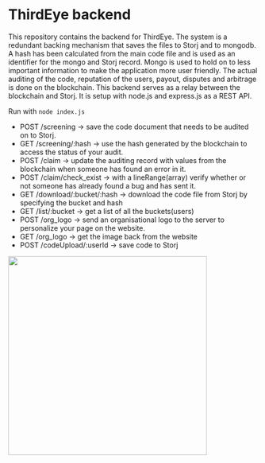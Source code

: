 # ThirdEye backend
This repository contains the backend for ThirdEye.
The system is a redundant backing mechanism that saves the files to Storj and to mongodb.
A hash has been calculated from the main code file and is used as an identifier for the mongo and Storj record.
Mongo is used to hold on to less important information to make the application more user friendly. The actual auditing of the code, reputation of the users, payout, disputes and arbitrage is done on the blockchain. This backend serves as a relay between the blockchain and Storj. It is setup with node.js and express.js as a REST API.

Run with 
  ```node index.js```
 
* POST /screening -> save the code document that needs to be audited on to Storj.
* GET  /screening/:hash  -> use the hash generated by the blockchain to access the status of your audit.
* POST /claim -> update the auditing record with values from the blockchain when someone has found an error in it.
* POST /claim/check_exist -> with a lineRange(array) verify whether or not someone has already found a bug and has sent it.
* GET  /download/:bucket/:hash -> download the code file from Storj by specifying the bucket and hash
* GET  /list/:bucket -> get a list of all the buckets(users)
* POST /org_logo -> send an organisational logo to the server to personalize your page on the website.
* GET  /org_logo -> get the image back from the website
* POST /codeUpload/:userId -> save code to Storj

 
<p>
  <img src="./documetnation/graph.png" height="400" />
</p>
